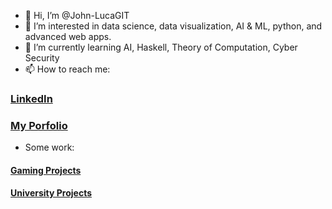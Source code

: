 - 👋 Hi, I’m @John-LucaGIT
- 👀 I’m interested in data science, data visualization, AI & ML, python, and advanced web apps.
- 🌱 I’m currently learning AI, Haskell, Theory of Computation, Cyber Security
- 📫 How to reach me:
### [LinkedIn](https://www.linkedin.com/in/john-luca-kutschera/)
### [My Porfolio](http://jkutschera.com)
- Some work:
#### [Gaming Projects](https://github.com/John-LucaGIT/Gaming)
#### [University Projects](https://github.com/John-LucaGIT/Uni)


<!---
John-LucaGIT/John-LucaGIT is a ✨ special ✨ repository because its `README.md` (this file) appears on your GitHub profile.
You can click the Preview link to take a look at your changes.
--->
